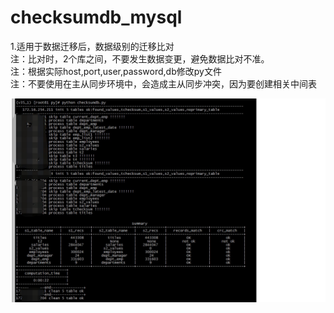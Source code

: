 # checksumdb_mysql

1.适用于数据迁移后，数据级别的迁移比对  
注：比对时，2个库之间，不要发生数据变更，避免数据比对不准。   
注：根据实际host,port,user,password,db修改py文件    
注：不要使用在主从同步环境中，会造成主从同步冲突，因为要创建相关中间表

![image](images/checkdb.jpg)
